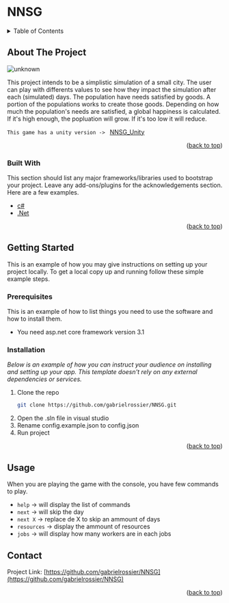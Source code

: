 # NNSG
<!-- TABLE OF CONTENTS -->
<details>
  <summary>Table of Contents</summary>
  <ol>
    <li>
      <a href="#about-the-project">About The Project</a>
      <ul>
        <li><a href="#built-with">Built With</a></li>
      </ul>
    </li>
    <li>
      <a href="#getting-started">Getting Started</a>
      <ul>
        <li><a href="#prerequisites">Prerequisites</a></li>
        <li><a href="#installation">Installation</a></li>
      </ul>
    </li>
    <li><a href="#usage">Usage</a></li>
    <li><a href="#contact">Contact</a></li>
  </ol>
</details>



<!-- ABOUT THE PROJECT -->
## About The Project

![unknown](https://user-images.githubusercontent.com/36031708/161927828-b09b6184-6832-463c-b337-86ea771c87a4.png)


This project intends to be a simplistic simulation of a small city. The user can play with differents values to see how they impact the simulation after each (simulated) days.
The population have needs satisfied by goods. A portion of the populations works to create those goods. Depending on how much the population's needs are satisfied, a global happiness is calculated. If it's high enough, the popluation will grow. If it's too low it will reduce.

`This game has a unity version -> ` [NNSG_Unity](https://github.com/QuentinNev/NNSG_Unity)

<p align="right">(<a href="#top">back to top</a>)</p>



### Built With

This section should list any major frameworks/libraries used to bootstrap your project. Leave any add-ons/plugins for the acknowledgements section. Here are a few examples.

* [c#](https://docs.microsoft.com/en-us/dotnet/csharp/)
* [.Net](https://docs.microsoft.com/en-us/dotnet/)


<p align="right">(<a href="#top">back to top</a>)</p>



<!-- GETTING STARTED -->
## Getting Started

This is an example of how you may give instructions on setting up your project locally.
To get a local copy up and running follow these simple example steps.

### Prerequisites

This is an example of how to list things you need to use the software and how to install them.

* You need asp.net core framework version 3.1

### Installation

_Below is an example of how you can instruct your audience on installing and setting up your app. This template doesn't rely on any external dependencies or services._

1. Clone the repo
   ```sh
   git clone https://github.com/gabrielrossier/NNSG.git
   ```
2. Open the .sln file in visual studio
3. Rename config.example.json to config.json
4. Run project

<p align="right">(<a href="#top">back to top</a>)</p>

## Usage
When you are playing the game with the console, you have few commands to play.
* `help` -> will display the list of commands
* `next` -> will skip the day
* `next X` -> replace de X to skip an ammount of days
* `resources` -> display the ammount of resources
* `jobs` -> will display how many workers are in each jobs

<!-- CONTACT -->
## Contact

Project Link: [https://github.com/gabrielrossier/NNSG](https://github.com/gabrielrossier/NNSG)

<p align="right">(<a href="#top">back to top</a>)</p>





